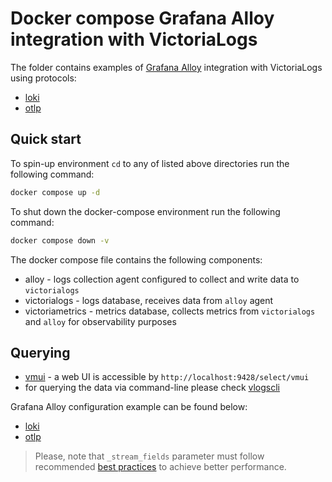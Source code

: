# Docker compose Grafana Alloy integration with VictoriaLogs

The folder contains examples of [Grafana Alloy](https://grafana.com/docs/alloy/latest/) integration with VictoriaLogs using protocols:

* [loki](./loki)
* [otlp](./otlp)

## Quick start

To spin-up environment `cd` to any of listed above directories run the following command:
```sh
docker compose up -d 
```

To shut down the docker-compose environment run the following command:
```sh
docker compose down -v
```

The docker compose file contains the following components:
* alloy - logs collection agent configured to collect and write data to `victorialogs`
* victorialogs - logs database, receives data from `alloy` agent
* victoriametrics - metrics database, collects metrics from `victorialogs` and `alloy` for observability purposes

## Querying

* [vmui](https://docs.victoriametrics.com/victorialogs/querying/#vmui) - a web UI is accessible by `http://localhost:9428/select/vmui`
* for querying the data via command-line please check [vlogscli](https://docs.victoriametrics.com/victorialogs/querying/#command-line)

Grafana Alloy configuration example can be found below:
* [loki](./loki/config.alloy)
* [otlp](./otlp/config.alloy)

> Please, note that `_stream_fields` parameter must follow recommended [best practices](https://docs.victoriametrics.com/victorialogs/keyconcepts/#stream-fields) to achieve better performance.
